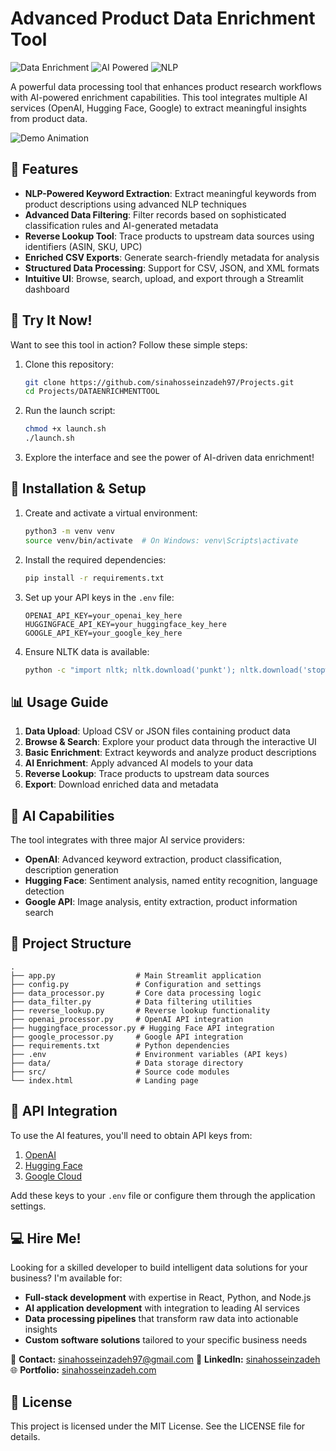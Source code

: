 # Advanced Product Data Enrichment Tool

![Data Enrichment](https://img.shields.io/badge/Data-Enrichment-4361ee) ![AI Powered](https://img.shields.io/badge/AI-Powered-7209b7) ![NLP](https://img.shields.io/badge/NLP-Enabled-3a0ca3)

A powerful data processing tool that enhances product research workflows with AI-powered enrichment capabilities. This tool integrates multiple AI services (OpenAI, Hugging Face, Google) to extract meaningful insights from product data.

![Demo Animation](https://github.com/sinahosseinzadeh97/Projects/raw/main/DATAENRICHMENTTOOL/demo.gif)

## 🚀 Features

- **NLP-Powered Keyword Extraction**: Extract meaningful keywords from product descriptions using advanced NLP techniques
- **Advanced Data Filtering**: Filter records based on sophisticated classification rules and AI-generated metadata
- **Reverse Lookup Tool**: Trace products to upstream data sources using identifiers (ASIN, SKU, UPC)
- **Enriched CSV Exports**: Generate search-friendly metadata for analysis
- **Structured Data Processing**: Support for CSV, JSON, and XML formats
- **Intuitive UI**: Browse, search, upload, and export through a Streamlit dashboard

## 🧪 Try It Now!

Want to see this tool in action? Follow these simple steps:

1. Clone this repository:
   ```bash
   git clone https://github.com/sinahosseinzadeh97/Projects.git
   cd Projects/DATAENRICHMENTTOOL
   ```

2. Run the launch script:
   ```bash
   chmod +x launch.sh
   ./launch.sh
   ```

3. Explore the interface and see the power of AI-driven data enrichment!

## 🔧 Installation & Setup

1. Create and activate a virtual environment:
   ```bash
   python3 -m venv venv
   source venv/bin/activate  # On Windows: venv\Scripts\activate
   ```

2. Install the required dependencies:
   ```bash
   pip install -r requirements.txt
   ```

3. Set up your API keys in the `.env` file:
   ```
   OPENAI_API_KEY=your_openai_key_here
   HUGGINGFACE_API_KEY=your_huggingface_key_here
   GOOGLE_API_KEY=your_google_key_here
   ```

4. Ensure NLTK data is available:
   ```bash
   python -c "import nltk; nltk.download('punkt'); nltk.download('stopwords')"
   ```

## 📊 Usage Guide

1. **Data Upload**: Upload CSV or JSON files containing product data
2. **Browse & Search**: Explore your product data through the interactive UI
3. **Basic Enrichment**: Extract keywords and analyze product descriptions
4. **AI Enrichment**: Apply advanced AI models to your data
5. **Reverse Lookup**: Trace products to upstream data sources
6. **Export**: Download enriched data and metadata

## 🧠 AI Capabilities

The tool integrates with three major AI service providers:

- **OpenAI**: Advanced keyword extraction, product classification, description generation
- **Hugging Face**: Sentiment analysis, named entity recognition, language detection
- **Google API**: Image analysis, entity extraction, product information search

## 📁 Project Structure

```
.
├── app.py                  # Main Streamlit application
├── config.py               # Configuration and settings
├── data_processor.py       # Core data processing logic
├── data_filter.py          # Data filtering utilities
├── reverse_lookup.py       # Reverse lookup functionality
├── openai_processor.py     # OpenAI API integration
├── huggingface_processor.py # Hugging Face API integration
├── google_processor.py     # Google API integration
├── requirements.txt        # Python dependencies
├── .env                    # Environment variables (API keys)
├── data/                   # Data storage directory
├── src/                    # Source code modules
└── index.html              # Landing page
```

## 🔑 API Integration

To use the AI features, you'll need to obtain API keys from:

1. [OpenAI](https://platform.openai.com/)
2. [Hugging Face](https://huggingface.co/settings/tokens)
3. [Google Cloud](https://console.cloud.google.com/)

Add these keys to your `.env` file or configure them through the application settings.

## 💻 Hire Me!

Looking for a skilled developer to build intelligent data solutions for your business? I'm available for:

- **Full-stack development** with expertise in React, Python, and Node.js
- **AI application development** with integration to leading AI services
- **Data processing pipelines** that transform raw data into actionable insights
- **Custom software solutions** tailored to your specific business needs

📧 **Contact:** [sinahosseinzadeh97@gmail.com](mailto:sinahosseinzadeh97@gmail.com)
🔗 **LinkedIn:** [sinahosseinzadeh](https://www.linkedin.com/in/sina-hosseinzade20?utm_source=share&utm_campaign=share_via&utm_content=profile&utm_medium=ios_app)
🌐 **Portfolio:** [sinahosseinzadeh.com](https://sinahosseinzadeh.com)

## 📝 License

This project is licensed under the MIT License. See the LICENSE file for details.
